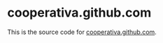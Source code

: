 cooperativa.github.com
====================

This is the source code for [cooperativa.github.com](http://cooperativa.github.com/).
